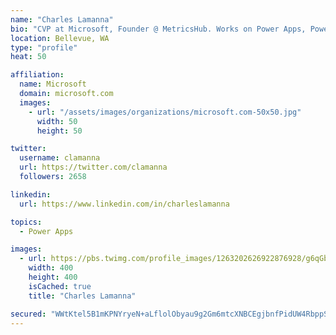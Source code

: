 ```yaml
---
name: "Charles Lamanna"
bio: "CVP at Microsoft, Founder @ MetricsHub. Works on Power Apps, Power Automate, Power Virtual Agent, Common Data Service and Dynamics 365."
location: Bellevue, WA
type: "profile"
heat: 50

affiliation:
  name: Microsoft
  domain: microsoft.com
  images:
    - url: "/assets/images/organizations/microsoft.com-50x50.jpg"
      width: 50
      height: 50

twitter:
  username: clamanna
  url: https://twitter.com/clamanna
  followers: 2658

linkedin:
  url: https://www.linkedin.com/in/charleslamanna

topics:
  - Power Apps

images:
  - url: https://pbs.twimg.com/profile_images/1263202626922876928/g6qGbHZ-_400x400.jpg
    width: 400
    height: 400
    isCached: true
    title: "Charles Lamanna"

secured: "WWtKtel5B1mKPNYryeN+aLflolObyau9g2Gm6mtcXNBCEgjbnfPidUW4RbppSQAIwgOC8OULJqGBPXFZcna25uxqeYu7UN/SsqFd4ztfEZDkPkDNtVtnGBud5HBmpXzC47MvtU1+XQH2k/2/XHpTHh0+JaByySDb7kTdT+iI3XK3/tPBlqXITTRcZuLqvBrlBpbmWPBy/ll3Hk/oB9FsrUCtt6lkU1hhKrrhF4SamSMSe8KBq659wuwkAaLv0dFt+9nLg8M1rKieuLnimDXmM8vJLlIHCsHNE+T1mVvbYZYimDFqwivYTJL3jf3PkLVK7QSnKlJt+doJWiiSwLodMTHVIKJ/DG4XnPtxRNVur4BSh+v/XH4rj9VZ+FEoDCMeN+jomrN5MhEazEDGNEGidLcVZqKrqUu/cJeyefXfr4U=;xDe8FDpIWeIujrGLTFZ5Dw=="
---
```


